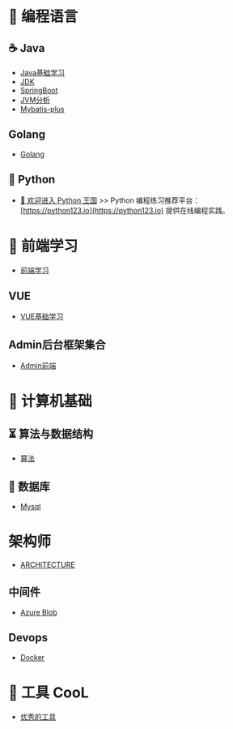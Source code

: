 # 🍵 编程语言
##  ☕️ Java

- [Java基础学习](src/JAVA.md)
- [JDK](src/JDK.md)
- [SpringBoot](src/SpringBoot.md)
- [JVM分析](src/jvm分析/JVM.md)
- [Mybatis-plus](src/mybatis-plus.md)

## Golang

- [Golang](src/Go.md)

## 🐍 Python

* [👒 欢迎进入 Python 王国](Python/) >> Python 编程练习推荐平台：[https://python123.io](https://python123.io) 提供在线编程实践。

# 🥼 前端学习

- [前端学习](src/Frontend.md)
## VUE

- [VUE基础学习]()

## Admin后台框架集合

- [Admin前端](src/ADMIN.md)


# 🚀 计算机基础

## ⏳ 算法与数据结构

 - [算法](./src/ALGORITHM.md)

## 📜 数据库

 - [Mysql](./src/MYSQL.md)

# 架构师

- [ARCHITECTURE](src/ARCHITECTURE.md)

## 中间件

- [Azure Blob](src/中间件/AzureBlob.md)


## Devops

- [Docker](src/DOCKER.md)



# 🔨 工具 CooL

- [优秀的工具](src/TOOL.md)